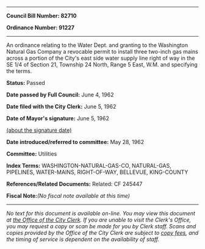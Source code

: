 

********

**Council Bill Number: 82710**
   
**Ordinance Number: 91227**
********

 An ordinance relating to the Water Dept. and granting to the Washington Natural Gas Company a revocable permit to install three two-inch gas mains across a portion of the City's east side water supply line right of way in the SE 1/4 of Section 21, Township 24 North, Range 5 East, W.M. and specifying the terms.

**Status:** Passed
   
**Date passed by Full Council:** June 4, 1962
   
**Date filed with the City Clerk:** June 5, 1962
   
**Date of Mayor's signature:** June 5, 1962
   
[(about the signature date)](/~public/approvaldate.htm)
   
   
   
**Date introduced/referred to committee:** May 28, 1962
   
**Committee:** Utilities
   
   
**Index Terms:** WASHINGTON-NATURAL-GAS-CO, NATURAL-GAS, PIPELINES, WATER-MAINS, RIGHT-OF-WAY, BELLEVUE, KING-COUNTY

**References/Related Documents:** Related: CF 245447

**Fiscal Note:**_(No fiscal note available at this time)_
********

_No text for this document is available on-line. You may view this document at [the Office of the City Clerk](http://www.seattle.gov/leg/clerk/contactUs.htm). If you are unable to visit the Clerk's Office, you may request a copy or scan be made for you by Clerk staff. Scans and copies provided by the Office of the City Clerk are subject to [copy fees](http://clerk.seattle.gov/~public/clerkfees.htm), and the timing of service is dependent on the availability of staff._

